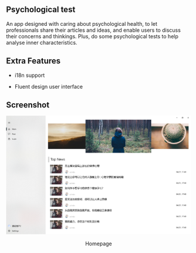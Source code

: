 ## Psychological test

An app designed with caring about psychological health, to let professionals share their articles and ideas, and enable users to discuss their concerns and thinkings. Plus, do some psychological tests to help analyse inner characteristics.

## Extra Features

- i18n support

- Fluent design user interface

## Screenshot

![Screenshot](App/Assets/image10.png)
<p align="center">Homepage</p>
